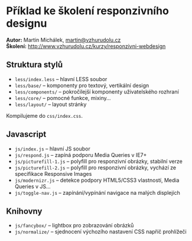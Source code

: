 # Příklad ke školení responzivního designu

**Autor:** Martin Michálek, martin@vzhurudolu.cz  
**Školení:** http://www.vzhurudolu.cz/kurzy/responzivni-webdesign

## Struktura stylů

* `less/index.less` – hlavní LESS soubor
* `less/base/` – komponenty pro textový, vertikální design
* `less/components/` – pokročilejší komponenty uživatelského rozhraní
* `less/core/` – pomocné funkce, mixiny…
* `less/layout/` – layout stránky

Kompilujeme do `css/index.css`.


## Javascript

* `js/index.js` – hlavní JS soubor
* `js/respond.js` – zapíná podporu Media Queries v IE7+
* `js/picturefill-1.js` – polyfill pro responzivní obrázky, stabilní verze
* `js/picturefill-2.js` – polyfill pro responzivní obrázky, vychází ze specifikace Responsive Images
* `js/modernizr.js` – detekce podpory HTML5/CSS3 vlastností, Media Queries v JS…
* `js/toggle-nav.js` – zapínání/vypínání navigace na malých displejích

## Knihovny

* `js/fancybox/` – lightbox pro zobrazování obrázků
* `js/normalize/` – sjednocení výchozího nastavení CSS napříč prohlížeči









